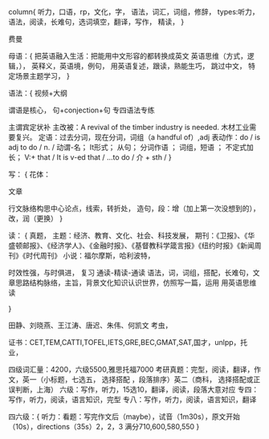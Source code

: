 
column{
听力，口语，rp，文化，字，
语法，词汇，词组，修辞，
types:听力，语法，阅读，长难句，选词填空，翻译，写作，
精读，
}


费曼


母语：{
把英语融入生活：把能用中文形容的都转换成英文
英语思维（方式，逻辑，），
英释义，英语境，例句，
用英语复述，跟读，熟能生巧，
跳过中文，
特定场景主题学习，
}

语法：{
视频+大纲

谓语是核心，
句+conjection+句
专四语法专练

主谓宾定状补
主改被：A revival of the timber industry is needed. 木材工业需要复兴。
定语：过去分词，现在分词，词组（a handful of）,adj
表动作：do / is adj to do / n. /
动谓-名； It形式； 从句； 分词作语 ； 词组，短语 ； 不定式加长； 
V:+ that /  It is v-ed that / ...to do / 介 + sth / 
}





写：
{
花体：

文章

行文脉络构思中心论点，线索，转折处，
造句，段：增（加上第一次没想到的），改，润（更换）
}

 
读：
{
真题，
主题：经济、教育、文化、社会、科技发展，
期刊：《卫报》、《华盛顿邮报》、《经济学人》、《金融时报》、《基督教科学箴言报》《纽约时报》《新闻周刊》《时代周刊》
小说：福尔摩斯，哈利波特，

时效性强，与时俱进，
复习
通读-精读-通读
语法，词，词组，搭配，长难句，文章思路结构脉络，主旨，背景文化知识认识世界，仿照写一篇，运用
用英语思维读

}
 

田静、刘晓燕、王江涛、唐迟、朱伟、何凯文
考虫，


证书：CET,TEM,CATTI,TOFEL,IETS,GRE,BEC,GMAT,SAT,国才，unlpp，托业，
 

四级词汇量：4200，六级5500,雅思托福7000
考研真题：完型，阅读，翻译，作文，英一（小标题，七选五， 选择搭配 ，段落排序）英二（商科， 选择搭配或正误判断，上海）
六级：写作，听力，15选10，翻译，阅读，段落大意对应
专四：写作，听力，阅读，语言知识，完型
专八：写作，听力，阅读，语言知识，翻译

四六级：{
听力：看题：写完作文后（maybe），试音（1m30s），原文开始（10s），directions（35s）2，2，3
满分710,600,580,550
}